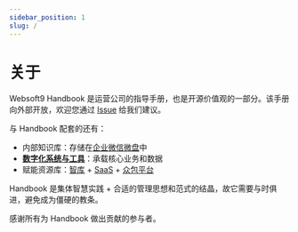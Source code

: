 ```yaml
---
sidebar_position: 1
slug: /
---
```


# 关于

Websoft9 Handbook 是运营公司的指导手册，也是开源价值观的一部分。该手册向外部开放，欢迎您通过 [Issue](https://github.com/Websoft9/handbook/issues) 给我们建议。  

与 Handbook 配套的还有：

- 内部知识库：存储在[企业微信微盘](https://work.weixin.qq.com/wework_admin/loginpage_wx?from=myhome)中
- **[数字化系统与工具](./engineering/digtal)**：承载核心业务和数据
-  赋能资源库：[智库](./company/resource/thinks) + [SaaS](./company/resource/saas) + [众包平台](./company/resource/outsource)

Handbook 是集体智慧实践 + 合适的管理思想和范式的结晶，故它需要与时俱进，避免成为僵硬的教条。

感谢所有为 Handbook 做出贡献的参与者。

